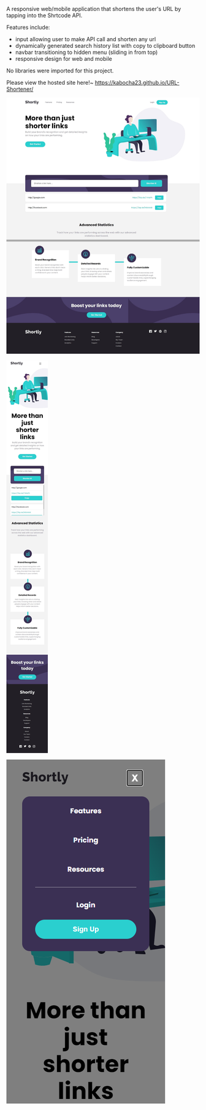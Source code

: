 A responsive web/mobile application that shortens the user's URL by tapping into the Shrtcode API.

Features include: 
- input allowing user to make API call and shorten any url
- dynamically generated search history list with copy to clipboard button
- navbar transitioning to hidden menu (sliding in from top)
- responsive design for web and mobile

No libraries were imported for this project.

Please view the hosted site here!~ https://kabocha23.github.io/URL-Shortener/

![Desktop preview](https://github.com/kabocha23/URL-Shortener/blob/main/src/images/desktop-preview-1.png)

![Desktop preview](https://github.com/kabocha23/URL-Shortener/blob/main/src/images/mobile-preview-1.jpeg)

![Desktop preview](https://github.com/kabocha23/URL-Shortener/blob/main/src/images/mobile-preview-2.png)